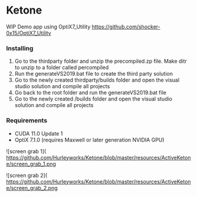# Ketone
WIP Demo app using OptiX7_Utility 
https://github.com/shocker-0x15/OptiX7_Utility

### Installing

1. Go to the thirdparty folder and unzip the precompiled.zp file. Make ditr to unzip to a folder called percompiled
2. Run the generateVS2019.bat file to create the third party solution
3. Go to the newly created thirdparty/builds folder and open the visual studio solution and compile all projects
4. Go back to the root folder and run the generateVS2019.bat file
5. Go to the newly created /builds folder and open the visual studio solution and compile all projects

### Requirements
<ul> 
  <li>CUDA 11.0 Update 1 </li>
  <li>OptiX 7.1.0 (requires Maxwell or later generation NVIDIA GPU) </li>
</ul>

![screen grab 1](
https://github.com/Hurleyworks/Ketone/blob/master/resources/ActiveKetone/screen_grab_1.png

![screen grab 2](
https://github.com/Hurleyworks/Ketone/blob/master/resources/ActiveKetone/screen_grab_2.png
